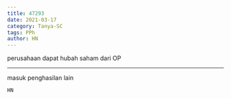 ```yaml
---
title: 47293
date: 2021-03-17
category: Tanya-SC
tags: PPh
author: HN
---
```


perusahaan dapat hubah saham dari OP

---

masuk penghasilan lain

`HN`
